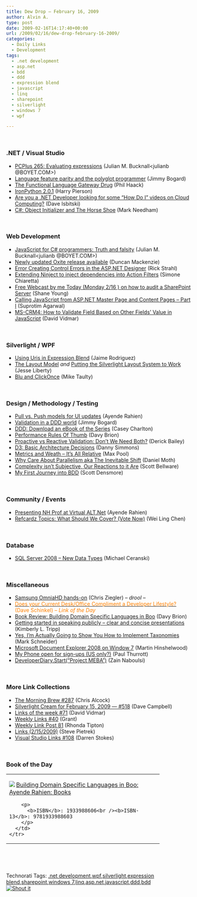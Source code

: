 ```yaml
---
title: Dew Drop – February 16, 2009
author: Alvin A.
type: post
date: 2009-02-16T14:17:40+00:00
url: /2009/02/16/dew-drop-february-16-2009/
categories:
  - Daily Links
  - Development
tags:
  - .net development
  - asp.net
  - bdd
  - ddd
  - expression blend
  - javascript
  - linq
  - sharepoint
  - silverlight
  - windows 7
  - wpf

---
```

&#160;

### .NET / Visual Studio

  * [PCPlus 265: Evaluating expressions][1] (Julian M. Bucknall<julianb @BOYET.COM>)
  * [Language feature parity and the polyglot programmer][2] (Jimmy Bogard)
  * [The Functional Language Gateway Drug][3] (Phil Haack)
  * [IronPython 2.0.1][4] (Harry Pierson)
  * [Are you a .NET Developer looking for some “How Do I” videos on Cloud Computing?][5] (Dave Isbitski)
  * [C#: Object Initializer and The Horse Shoe][6] (Mark Needham)

&#160;

### Web Development

  * [JavaScript for C# programmers: Truth and falsity][7] (Julian M. Bucknall<julianb @BOYET.COM>)
  * [Newly updated Oxite release available][8] (Duncan Mackenzie)
  * [Error Creating Control Errors in the ASP.NET Designer][9] (Rick Strahl)
  * [Extending Ninject to inject dependencies into Action Filters][10] (Simone Chiaretta)
  * [Free Webcast by me Today (Monday 2/16 ) on how to audit a SharePoint Server][11] (Shane Young)
  * [Calling JavaScript from ASP.NET Master Page and Content Pages &#8211; Part I][12] (Suprotim Agarwal)
  * [MS-CRM4: How to Validate Field Based on Other Fields&#8217; Value in JavaScript][13] (David Vidmar)

&#160;

### Silverlight / WPF

  * [Using Uris in Expression Blend][14] (Jaime Rodriguez)
  * [The Layout Model][15] _and_&#160;[Putting the Silverlight Layout System to Work][16] (Jesse Liberty)
  * [Blu and ClickOnce][17] (Mike Taulty)

&#160;

### Design / Methodology / Testing

  * [Pull vs. Push models for UI updates][18] (Ayende Rahien)
  * [Validation in a DDD world][19] (Jimmy Bogard)
  * [DDD: Download an eBook of the Series][20] (Casey Charlton)
  * [Performance Rules Of Thumb][21] (Davy Brion)
  * [Proactive vs Reactive Validation: Don’t We Need Both?][22] (Derick Bailey)
  * [D3: Basic Architecture Decisions][23] (Danny Simmons)
  * [Metrics and Weath &#8211; It’s All Relative][24] (Max Pool)
  * [Why Care About Parallelism aka The Inevitable Shift][25] (Daniel Moth)
  * [Complexity isn&#8217;t Subjective, Our Reactions to it Are][26] (Scott Bellware)
  * [My First Journey into BDD][27] (Scott Densmore)

&#160;

### Community / Events

  * [Presenting NH Prof at Virtual ALT.Net][28] (Ayende Rahien)
  * [Refcardz Topics: What Should We Cover? (Vote Now)][29] (Wei Ling Chen)

&#160;

### Database

  * [SQL Server 2008 – New Data Types][30] (Michael Ceranski)

&#160;

### Miscellaneous

  * [Samsung OmniaHD hands-on][31] (Chris Ziegler) _– drool –_
  * [<font color="#ff8000">Does your Current Desk/Office Compliment a Developer Lifestyle?</font>][32] <font color="#ff8000">(Dave Schinkel) <em>– Link of the Day</em></font>
  * [Book Review: Building Domain Specific Languages in Boo][33] (Davy Brion)
  * [Getting started in speaking publicly &#8211; clear and concise presentations][34] (Kimberly L. Tripp)
  * [Yes, I&#8217;m Actually Going to Show You How to Implement Taxonomies][35] (Mark Schneider)
  * [Microsoft Document Explorer 2008 on Window 7][36] (Martin Hinshelwood)
  * [My Phone open for sign-ups (US only?)][37] (Paul Thurrott)
  * [DeveloperDiary.Start(“Project MEBA”)][38] (Zain Naboulsi)

&#160;

### More Link Collections

  * [The Morning Brew #287][39] (Chris Alcock)
  * [Silverlight Cream for February 15, 2009 &#8212; #518][40] (Dave Campbell)
  * [Links of the week #71][41] (David Vidmar)
  * [Weekly Links #40][42] (Grant)
  * [Weekly Link Post 81][43] (Rhonda Tipton)
  * [Links (2/15/2009)][44] (Steve Pietrek)
  * [Visual Studio Links #108][45] (Darren Stokes)

&#160;

### Book of the Day

<div style="padding-bottom: 0px; margin: 0px; padding-left: 0px; padding-right: 0px; display: inline; float: none; padding-top: 0px" id="scid:7dc1bd33-94bd-46fd-a20b-0131235bcd47:39a8a73c-993f-48aa-940b-c84496b4d4c5" class="wlWriterSmartContent">
  <table cellspacing="0" cellpadding="2" width="400" border="0" unselectable="on">
    <tr>
      <td valign="top" width="400">
        <p>
          <a title="Building Domain Specific Languages in Boo: Ayende Rahien: Books" href="http://www.amazon.com/exec/obidos/ASIN/1933988606/alvinashcraft-20"><img data-recalc-dims="1" decoding="async" src="https://i0.wp.com/images.amazon.com/images/P/1933988606.01.MZZZZZZZ.jpg?w=660" border="0" align="left" style="float:left" />Building Domain Specific Languages in Boo: Ayende Rahien: Books</a>
        </p>
        
        <p>
          <b>ISBN</b>: 1933988606<br /><b>ISBN-13</b>: 9781933988603
        </p>
      </td>
    </tr>
  </table>
</div>

&#160;

<div style="padding-bottom: 0px; margin: 0px; padding-left: 0px; padding-right: 0px; display: inline; float: none; padding-top: 0px" id="scid:C16BAC14-9A3D-4c50-9394-FBFEF7A93539:d2dca1e5-dbde-46dd-b6dd-82f91eb15985" class="wlWriterSmartContent">
  <!--dotnetkickit-->
</div>

&#160;

<div style="padding-bottom: 0px; margin: 0px; padding-left: 0px; padding-right: 0px; display: inline; float: none; padding-top: 0px" id="scid:0767317B-992E-4b12-91E0-4F059A8CECA8:372863ae-6477-40ab-b213-7be582dfb848" class="wlWriterSmartContent">
  Technorati Tags: <a href="http://technorati.com/tags/.net+development" rel="tag">.net development</a>,<a href="http://technorati.com/tags/wpf" rel="tag">wpf</a>,<a href="http://technorati.com/tags/silverlight" rel="tag">silverlight</a>,<a href="http://technorati.com/tags/expression+blend" rel="tag">expression blend</a>,<a href="http://technorati.com/tags/sharepoint" rel="tag">sharepoint</a>,<a href="http://technorati.com/tags/windows+7" rel="tag">windows 7</a>,<a href="http://technorati.com/tags/linq" rel="tag">linq</a>,<a href="http://technorati.com/tags/asp.net" rel="tag">asp.net</a>,<a href="http://technorati.com/tags/javascript" rel="tag">javascript</a>,<a href="http://technorati.com/tags/ddd" rel="tag">ddd</a>,<a href="http://technorati.com/tags/bdd" rel="tag">bdd</a>
</div>

<div class="wlWriterHeaderFooter" style="margin:0px; padding:0px 0px 0px 0px;">
  <div class="shoutIt">
    <a rev="vote-for" href="http://dotnetshoutout.com/Submit?url=http%3a%2f%2fwww.alvinashcraft.com%2f2009%2f02%2f16%2fdew-drop-february-16-2009%2f&title=Dew+Drop+%e2%80%93+February+16%2c+2009"><img decoding="async" alt="Shout it" src="http://dotnetshoutout.com/image.axd?url=https://morningdew-bpc6g3a0fgaxdxcu.eastus2-01.azurewebsites.net/2009/02/16/dew-drop-february-16-2009/" style="border:0px" /></a>
  </div>
</div>

 [1]: http://blog.boyet.com/blog/pcplus/pcplus-265-evaluating-expressions/
 [2]: http://feedproxy.google.com/~r/LosTechies/~3/8aJVhoBqwRA/language-feature-parity-and-the-polyglot-programmer.aspx
 [3]: http://haacked.com/archive/2009/02/15/the-functional-language-gateway-drug.aspx
 [4]: http://feedproxy.google.com/~r/Devhawk/~3/dxdUwAcf4YE/IronPython+201.aspx
 [5]: http://blogs.msdn.com/davedev/archive/2009/02/16/are-you-a-net-developer-looking-for-some-how-do-i-videos-on-cloud-computing.aspx
 [6]: http://feedproxy.google.com/~r/MarkNeedham/~3/y3H2HsMHc_8/
 [7]: http://blog.boyet.com/blog/javascriptlessons/javascript-for-c-programmers-truth-and-falsity/
 [8]: http://www.duncanmackenzie.net/blog/newly-updated-oxite-release-available
 [9]: http://feedproxy.google.com/~r/RickStrahl/~3/Tkhk8tgBM5o/628455.aspx
 [10]: http://feedproxy.google.com/~r/Codeclimber/~3/LYYS2y_VB00/extending-ninject-to-inject-dependencies-into-action-filters.aspx
 [11]: http://feeds.feedburner.com/~r/sharepointmvpblogs/~3/540676369/free-webcast-by-me-today-monday-2-16-on-how-to-audit-a-sharepoint-server.aspx
 [12]: http://www.dotnetcurry.com/ShowArticle.aspx?ID=273&AspxAutoDetectCookieSupport=1
 [13]: http://vidmar.net/weblog/archive/2009/02/16/ms-crm4-how-to-validate-filed-based-on-other-fields-value.aspx
 [14]: http://blogs.msdn.com/jaimer/archive/2009/02/15/using-uris-in-expression-blend.aspx
 [15]: http://feedproxy.google.com/~r/JesseLiberty-SilverlightGeek/~3/x4x_cKtLmAQ/the-layout-model.aspx
 [16]: http://feedproxy.google.com/~r/JesseLiberty-SilverlightGeek/~3/sZms6raI2QM/putting-the-silverlight-layout-system-to-work.aspx
 [17]: http://mtaulty.com/CommunityServer/blogs/mike_taultys_blog/archive/2009/02/16/blu-and-clickonce.aspx
 [18]: http://feeds.feedburner.com/~r/AyendeRahien/~3/540649806/pull-vs.-push-models-for-ui-updates.aspx
 [19]: http://feedproxy.google.com/~r/LosTechies/~3/Q5emowc5kbI/validation-in-a-ddd-world.aspx
 [20]: http://feeds.feedburner.com/~r/Devlicious/~3/540469995/ddd-download-an-ebook-of-the-series.aspx
 [21]: http://feedproxy.google.com/~r/davybrion/~3/jZRf5hW-U5U/
 [22]: http://feedproxy.google.com/~r/LosTechies/~3/EWCDVIM5F-E/proactive-vs-reactive-validation-don-t-we-need-both.aspx
 [23]: http://blogs.msdn.com/dsimmons/archive/2009/02/15/d3-basic-architecture-decisions.aspx
 [24]: http://feedproxy.google.com/~r/codesqueeze/blog/~3/RVMD376DdgI/
 [25]: http://feedproxy.google.com/~r/DanielMoth/~3/GZpza057yUU/why-care-about-parallelism-aka.html
 [26]: http://feedproxy.google.com/~r/sbellware/~3/GenNmJFHnUc/complexity-isn-subjective-our-reactions.html
 [27]: http://feedproxy.google.com/~r/LosTechies/~3/7gTHQbxUQwQ/my-first-journey-into-bdd.aspx
 [28]: http://feeds.feedburner.com/~r/AyendeRahien/~3/540917576/presenting-nh-prof-at-virtual-alt.net.aspx
 [29]: http://feeds.dzone.com/~r/zones/dotnet/~3/538377441/refcardz-topics-what-should-we
 [30]: http://www.codecapers.com/2009/02/sql-server-2008-new-data-types.html
 [31]: http://www.engadget.com/2009/02/16/samsung-omniahd-hands-on/
 [32]: http://feedproxy.google.com/~r/CodeZest/~3/8oORGNiikpU/does-your-current-deskoffice-compliment-a-developer-lifestyle.aspx
 [33]: http://feedproxy.google.com/~r/davybrion/~3/29WGaL1Ar6k/
 [34]: http://www.sqlskills.com/BLOGS/KIMBERLY/post.aspx?id=553b6466-1acb-44ef-91e3-1368eb330813
 [35]: http://feedproxy.google.com/~r/MarkSchneidersSharepointTaxonomyAndGovernanceBlog/~3/NflH6dE4jpQ/yes-im-actually-going-to-show-you-how-to-implement-taxonomies.html
 [36]: http://feedproxy.google.com/~r/MartinHinshelwood/~3/x60PXT1ZG3g/microsoft-document-explorer-2008-on-window-7.aspx
 [37]: http://community.winsupersite.com/blogs/paul/archive/2009/02/15/my-phone-open-for-sign-ups-us-only.aspx
 [38]: http://blogs.msdn.com/zainnab/archive/2009/02/15/developerdiary-start-project-meba.aspx
 [39]: http://feedproxy.google.com/~r/ReflectivePerspective/~3/Y0a1GQqzi9Q/
 [40]: http://geekswithblogs.net/WynApseTechnicalMusings/archive/2009/02/15/129424.aspx
 [41]: http://feeds.vidmar.net/~r/BiteMyBytes/~3/540445974/links-of-the-week-71.aspx
 [42]: http://grantpalin.com/2009/02/15/weekly-links-40/
 [43]: http://rtipton.wordpress.com/2009/02/15/weekly-link-post-81/
 [44]: http://spietrek.blogspot.com/2009/02/links-2152009.html
 [45]: http://visualstudiohacks.com/blog/visual-studio-links-108/